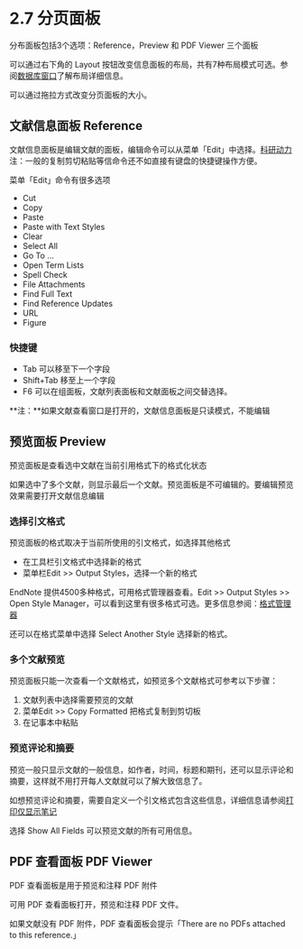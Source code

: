 # 2.7 分页面板

分布面板包括3个选项：Reference，Preview 和 PDF Viewer 三个面板

可以通过右下角的 Layout 按钮改变信息面板的布局，共有7种布局模式可选。参阅[数据库窗口](about_the_library_window.md)了解布局详细信息。

可以通过拖拉方式改变分页面板的大小。

## 文献信息面板 Reference

文献信息面板是编辑文献的面板，编辑命令可以从菜单「Edit」中选择。[科研动力](https://www.howsci.com/)注：一般的复制剪切粘贴等信命令还不如直接有键盘的快捷键操作方便。

菜单「Edit」命令有很多选项

* Cut
* Copy
* Paste
* Paste with Text Styles
* Clear
* Select All
* Go To ...
* Open Term Lists
* Spell Check
* File Attachments
* Find Full Text
* Find Reference Updates
* URL
* Figure

### **快捷键**

* Tab 可以移至下一个字段
* Shift+Tab 移至上一个字段
* F6 可以在组面板，文献列表面板和文献面板之间交替选择。

**注：**如果文献查看窗口是打开的，文献信息面板是只读模式，不能编辑

## 预览面板 Preview

预览面板是查看选中文献在当前引用格式下的格式化状态

如果选中了多个文献，则显示最后一个文献。预览面板是不可编辑的。要编辑预览效果需要打开文献信息编辑

### **选择引文格式**

预览面板的格式取决于当前所使用的引文格式，如选择其他格式

* 在工具栏引文格式中选择新的格式
* 菜单栏Edit &gt;&gt; Output Styles，选择一个新的格式

EndNote 提供4500多种格式，可用格式管理器查看。Edit &gt;&gt; Output Styles &gt;&gt; Open Style Manager，可以看到这里有很多格式可选。更多信息参阅：[格式管理器](../15Styles/The_Style_Manager.htm)

还可以在格式菜单中选择 Select Another Style 选择新的格式。

### **多个文献预览**

预览面板只能一次查看一个文献格式，如预览多个文献格式可参考以下步骤：

1. 文献列表中选择需要预览的文献
2. 菜单Edit &gt;&gt; Copy Formatted 把格式复制到剪切板
3. 在记事本中粘贴

### **预览评论和摘要**

预览一般只显示文献的一般信息，如作者，时间，标题和期刊，还可以显示评论和摘要，这样就不用打开每人文献就可以了解大致信息了。

如想预览评论和摘要，需要自定义一个引文格式包含这些信息，详细信息请参阅[打印仅显示笔记](../12IndependentBibs/Printing_Only_the_Notes.htm)

选择 Show All Fields 可以预览文献的所有可用信息。

## PDF 查看面板 PDF Viewer

PDF 查看面板是用于预览和注释 PDF 附件

可用 PDF 查看面板打开，预览和注释 PDF 文件。

如果文献没有 PDF 附件，PDF 查看面板会提示「There are no PDFs attached to this reference.」

